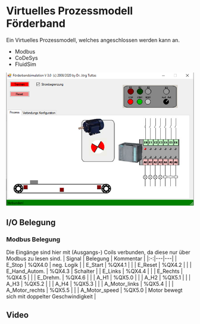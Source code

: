 # Virtuelles Prozessmodell Förderband
Ein Virtuelles Prozessmodell, welches angeschlossen werden kann an.
- Modbus
- CoDeSys
- FluidSim

![Screenshot](Dok/screen1.png)
## I/O Belegung
### Modbus Belegung 
Die Eingänge sind hier mit (Ausgangs-) Coils verbunden, da diese nur über Modbus zu lesen sind.
| Signal  | Belegung  | Kommentar  |
|:-:|---|---|
| E_Stop  | %QX4.0  | neg. Logik  |
| E_Start  | %QX4.1  |   |
| E_Reset  | %QX4.2  |   |
| E_Hand_Autom.  | %QX4.3  | Schalter  |
| E_Links | %QX4.4  |   |
| E_Rechts  | %QX4.5  |   |
| E_Drehm.  | %QX4.6  |   |
| A_H1  | %QX5.0  |   |
| A_H2  | %QX5.1  |   |
| A_H3  | %QX5.2  |   |
| A_H4  | %QX5.3  |   |
| A_Motor_links  | %QX5.4  |   |
| A_Motor_rechts  | %QX5.5  |   |
| A_Motor_speed  | %QX5.0  | Motor bewegt sich mit doppelter Geschwindigkeit  |
## Video